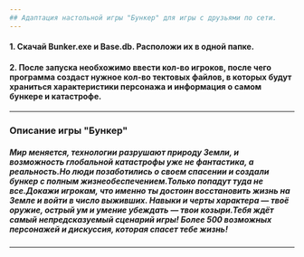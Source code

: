 ```yaml
---
## Адаптация настольной игры "Бункер" для игры с друзьями по сети.
---
```

#### 1. Скачай Bunker.exe и Base.db. Расположи их в одной папке.
#### 2. После запуска необхожимо ввести кол-во игроков, после чего программа создаст нужное кол-во тектовых файлов, в которых будут храниться характеристики персонажа и информация о самом бункере и катастрофе.
---
### Описание игры "Бункер"
##### Мир меняется, технологии разрушают природу Земли, и возможность глобальной катастрофы уже не фантастика, а реальность.Но люди позаботились о своем спасении и создали бункер с полным жизнеобеспечением.Только попадут туда не все.Докажи игрокам, что именно ты достоин восстановить жизнь на Земле и войти в число выживших. Навыки и черты характера — твоё оружие, острый ум и умение убеждать — твои козыри.Тебя ждёт самый непредсказуемый сценарий игры! Более 500 возможных персонажей и дискуссия, которая спасет тебе жизнь!
---
